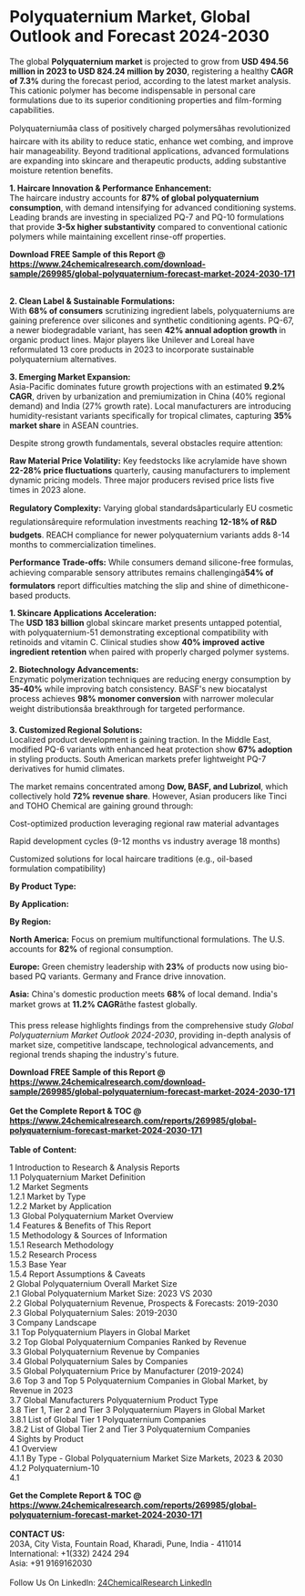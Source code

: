 <h1>Polyquaternium Market, Global Outlook and Forecast 2024-2030</h1><p>The global <strong>Polyquaternium market</strong> is projected to grow from <strong>USD 494.56 million in 2023 to USD 824.24 million by 2030</strong>, registering a healthy <strong>CAGR of 7.3%</strong> during the forecast period, according to the latest market analysis. This cationic polymer has become indispensable in personal care formulations due to its superior conditioning properties and film-forming capabilities.</p><p>Polyquaterniumâa class of positively charged polymersâhas revolutionized haircare with its ability to reduce static, enhance wet combing, and improve hair manageability. Beyond traditional applications, advanced formulations are expanding into skincare and therapeutic products, adding substantive moisture retention benefits.</p><p><strong>1. Haircare Innovation &amp; Performance Enhancement:</strong><br>
The haircare industry accounts for <strong>87% of global polyquaternium consumption</strong>, with demand intensifying for advanced conditioning systems. Leading brands are investing in specialized PQ-7 and PQ-10 formulations that provide <strong>3-5x higher substantivity</strong> compared to conventional cationic polymers while maintaining excellent rinse-off properties.</p><div><b>Download FREE Sample of this Report @ 
            <a href="https://www.24chemicalresearch.com/download-sample/269985/global-polyquaternium-forecast-market-2024-2030-171">
            https://www.24chemicalresearch.com/download-sample/269985/global-polyquaternium-forecast-market-2024-2030-171</a></b></div><br><p><strong>2. Clean Label &amp; Sustainable Formulations:</strong><br>
With <strong>68% of consumers</strong> scrutinizing ingredient labels, polyquaterniums are gaining preference over silicones and synthetic conditioning agents. PQ-67, a newer biodegradable variant, has seen <strong>42% annual adoption growth</strong> in organic product lines. Major players like Unilever and Loreal have reformulated 13 core products in 2023 to incorporate sustainable polyquaternium alternatives.</p><p><strong>3. Emerging Market Expansion:</strong><br>
Asia-Pacific dominates future growth projections with an estimated <strong>9.2% CAGR</strong>, driven by urbanization and premiumization in China (40% regional demand) and India (27% growth rate). Local manufacturers are introducing humidity-resistant variants specifically for tropical climates, capturing <strong>35% market share</strong> in ASEAN countries.</p><p>Despite strong growth fundamentals, several obstacles require attention:</p><p><strong>Raw Material Price Volatility:</strong> Key feedstocks like acrylamide have shown <strong>22-28% price fluctuations</strong> quarterly, causing manufacturers to implement dynamic pricing models. Three major producers revised price lists five times in 2023 alone.</p><p><strong>Regulatory Complexity:</strong> Varying global standardsâparticularly EU cosmetic regulationsârequire reformulation investments reaching <strong>12-18% of R&amp;D budgets</strong>. REACH compliance for newer polyquaternium variants adds 8-14 months to commercialization timelines.</p><p><strong>Performance Trade-offs:</strong> While consumers demand silicone-free formulas, achieving comparable sensory attributes remains challengingâ<strong>54% of formulators</strong> report difficulties matching the slip and shine of dimethicone-based products.</p><p><strong>1. Skincare Applications Acceleration:</strong><br>
The <strong>USD 183 billion</strong> global skincare market presents untapped potential, with polyquaternium-51 demonstrating exceptional compatibility with retinoids and vitamin C. Clinical studies show <strong>40% improved active ingredient retention</strong> when paired with properly charged polymer systems.</p><p><strong>2. Biotechnology Advancements:</strong><br>
Enzymatic polymerization techniques are reducing energy consumption by <strong>35-40%</strong> while improving batch consistency. BASF's new biocatalyst process achieves <strong>98% monomer conversion</strong> with narrower molecular weight distributionsâa breakthrough for targeted performance.</p><p><strong>3. Customized Regional Solutions:</strong><br>
Localized product development is gaining traction. In the Middle East, modified PQ-6 variants with enhanced heat protection show <strong>67% adoption</strong> in styling products. South American markets prefer lightweight PQ-7 derivatives for humid climates.</p><p>The market remains concentrated among <strong>Dow, BASF, and Lubrizol</strong>, which collectively hold <strong>72% revenue share</strong>. However, Asian producers like Tinci and TOHO Chemical are gaining ground through:</p><p>Cost-optimized production leveraging regional raw material advantages</p><p>Rapid development cycles (9-12 months vs industry average 18 months)</p><p>Customized solutions for local haircare traditions (e.g., oil-based formulation compatibility)</p><p><strong>By Product Type:</strong></p><p><strong>By Application:</strong></p><p><strong>By Region:</strong></p><p><strong>North America:</strong> Focus on premium multifunctional formulations. The U.S. accounts for <strong>82%</strong> of regional consumption.</p><p><strong>Europe:</strong> Green chemistry leadership with <strong>23%</strong> of products now using bio-based PQ variants. Germany and France drive innovation.</p><p><strong>Asia:</strong> China's domestic production meets <strong>68%</strong> of local demand. India's market grows at <strong>11.2% CAGR</strong>âthe fastest globally.</p><p>This press release highlights findings from the comprehensive study <em>Global Polyquaternium Market Outlook 2024-2030</em>, providing in-depth analysis of market size, competitive landscape, technological advancements, and regional trends shaping the industry's future.</p><div><b>Download FREE Sample of this Report @ 
            <a href="https://www.24chemicalresearch.com/download-sample/269985/global-polyquaternium-forecast-market-2024-2030-171">
            https://www.24chemicalresearch.com/download-sample/269985/global-polyquaternium-forecast-market-2024-2030-171</a></b></div><br><div><b>Get the Complete Report & TOC @ 
            <a href="https://www.24chemicalresearch.com/reports/269985/global-polyquaternium-forecast-market-2024-2030-171">
            https://www.24chemicalresearch.com/reports/269985/global-polyquaternium-forecast-market-2024-2030-171</a></b></div><br>
            <b>Table of Content:</b><p>1 Introduction to Research & Analysis Reports<br />
    1.1 Polyquaternium Market Definition<br />
    1.2 Market Segments<br />
        1.2.1 Market by Type<br />
        1.2.2 Market by Application<br />
    1.3 Global Polyquaternium Market Overview<br />
    1.4 Features & Benefits of This Report<br />
    1.5 Methodology & Sources of Information<br />
        1.5.1 Research Methodology<br />
        1.5.2 Research Process<br />
        1.5.3 Base Year<br />
        1.5.4 Report Assumptions & Caveats<br />
2 Global Polyquaternium Overall Market Size<br />
    2.1 Global Polyquaternium Market Size: 2023 VS 2030<br />
    2.2 Global Polyquaternium Revenue, Prospects & Forecasts: 2019-2030<br />
    2.3 Global Polyquaternium Sales: 2019-2030<br />
3 Company Landscape<br />
    3.1 Top Polyquaternium Players in Global Market<br />
    3.2 Top Global Polyquaternium Companies Ranked by Revenue<br />
    3.3 Global Polyquaternium Revenue by Companies<br />
    3.4 Global Polyquaternium Sales by Companies<br />
    3.5 Global Polyquaternium Price by Manufacturer (2019-2024)<br />
    3.6 Top 3 and Top 5 Polyquaternium Companies in Global Market, by Revenue in 2023<br />
    3.7 Global Manufacturers Polyquaternium Product Type<br />
    3.8 Tier 1, Tier 2 and Tier 3 Polyquaternium Players in Global Market<br />
        3.8.1 List of Global Tier 1 Polyquaternium Companies<br />
        3.8.2 List of Global Tier 2 and Tier 3 Polyquaternium Companies<br />
4 Sights by Product<br />
    4.1 Overview<br />
        4.1.1 By Type - Global Polyquaternium Market Size Markets, 2023 & 2030<br />
        4.1.2 Polyquaternium-10<br />
        4.1</p><div><b>Get the Complete Report & TOC @ 
            <a href="https://www.24chemicalresearch.com/reports/269985/global-polyquaternium-forecast-market-2024-2030-171">
            https://www.24chemicalresearch.com/reports/269985/global-polyquaternium-forecast-market-2024-2030-171</a></b></div><br><b>CONTACT US:</b><br>
            203A, City Vista, Fountain Road, Kharadi, Pune, India - 411014<br>
            International: +1(332) 2424 294<br>
            Asia: +91 9169162030 <br><br>
            Follow Us On LinkedIn: <a href="https://www.linkedin.com/company/24chemicalresearch/">24ChemicalResearch LinkedIn</a>